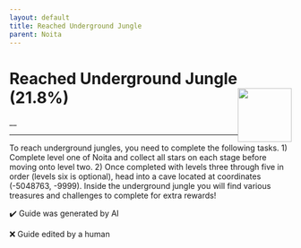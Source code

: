 ```yaml
---
layout: default
title: Reached Underground Jungle
parent: Noita
---
```


# Reached Underground Jungle (21.8%) <img style="float: right;" src="https://cdn.cloudflare.steamstatic.com/steamcommunity/public/images/apps/881100/5183ddeee913f877125231433214d75809f2721b.jpg" width="96" height="96">

__

***

To reach underground jungles, you need to complete the following tasks. 1) Complete level one of Noita and collect all stars on each stage before moving onto level two. 2) Once completed with levels three through five in order (levels six is optional), head into a cave located at coordinates (-5048763, -9999). Inside the underground jungle you will find various treasures and challenges to complete for extra rewards!


:heavy_check_mark: Guide was generated by AI

:x: Guide edited by a human